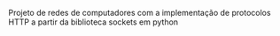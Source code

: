 Projeto de redes de computadores com a implementação de protocolos HTTP a partir da biblioteca sockets em python
